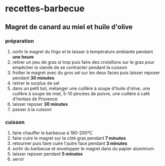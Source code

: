 # recettes-barbecue

## Magret de canard au miel et huile d'olive

### préparation
1. sortir le magret du frigo et le laisser à température ambiante pendant **une heure**
1. retirer un peu de gras si trop puis faire des croisillons sur le gras pour empêcher la viande de se contracter pendant la cuisson
1. frotter le magret avec du gros sel sur les deux faces puis laisser reposer pendant **30 minutes**
1. retirer le surplus de sel
1. dans un petit bol, mélanger une cuillère à soupe d'huile d'olive, une cuillère à soupe de miel, 5-10 pincées de poivre, une cuillère à café d'herbes de Provence
1. laisser reposer **30 minutes**
1. passer à la cuisson

### cuisson
1. faire chauffer le barbecue à 180-200°C
1. faire cuire le magret sur la côté gras pendant **7 minutes**
1. retourner puis faire cuire l'autre face pendant **3 minutes**
1. sortir du barbecue et envelopper le magret dans du papier aluminium
1. laisser reposer pendant **5 minutes**
1. servir
